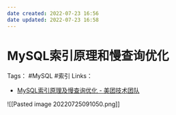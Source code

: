```yaml
---
date created: 2022-07-23 16:56
date updated: 2022-07-23 16:58
---
```


# MySQL索引原理和慢查询优化

Tags： #MySQL #索引
Links：
- [MySQL索引原理及慢查询优化 - 美团技术团队](https://tech.meituan.com/2014/06/30/mysql-index.html)

![[Pasted image 20220725091050.png]]




